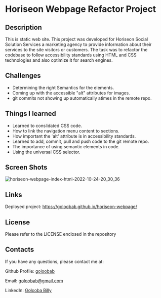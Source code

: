 # Horiseon Webpage Refactor Project

## Description 

This is static web site. This project was developed for Horiseon Social Solution Services a marketing agency to provide information about their services to the site visitors or customers.
The task was to refactor the codebase to follow accessibility standards using HTML and CSS technologies and also optimize it for search engines.

## Challenges

* Determining the right Semantics for the elements.
* Coming up with the accessible "alt" attributes for images.
* git commits not showing up automatically atimes in the remote repo.

## Things I learned 
* Learned to conslidated CSS code.
* How to link the navigation menu content to sections. 
* How important the 'alt' attribute is in accessibility standards.
* Learned to add, commit, pull and push code to the git remote repo.
* The importance of using semantic elements in code.
* Using the universal CSS selector. 

## Screen Shots
![horiseon-webpage-index-html-2022-10-24-20_30_36](https://user-images.githubusercontent.com/26630637/197610362-da29f0f1-4ab2-4327-bffa-192bff3b5bb6.png)

## Links
Deployed project: https://goloobab.github.io/horiseon-webpage/

## License 
Please refer to the LICENSE enclosed in the repository

## Contacts

If you have any questions, please contact me at: 
 
  Github Profile: [goloobab](https://github.com/goloobab/)  

  Email:  goloobab@gmail.com

  LinkedIn: [ Golooba Billy ](linkedin.com/in/golooba-billy-83a4738b)
